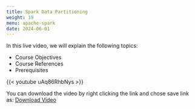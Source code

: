 ```yaml
---
title: Spark Data Partitioning
weight: 19
menu: apache-spark
date: 2024-06-01
---
```


In this live video, we will explain the following topics:
- Course Objectives
- Course References
- Prerequisites

{{< youtube uAq86RhbNys >}}

You can download the video by right clicking the link and chose save link as: [Download Video](https://garage-education.s3.amazonaws.com/spark-course/Ch.04-19-Spark-Data-Partitioning.mp4)
